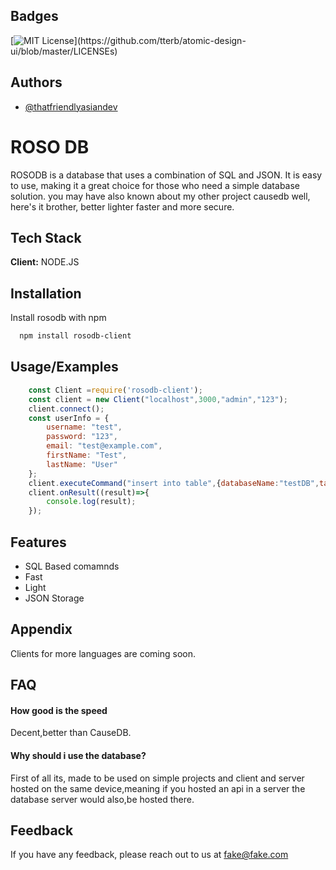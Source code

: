 
## Badges

[![MIT License](https://img.shields.io/apm/l/atomic-design-ui.svg?)](https://github.com/tterb/atomic-design-ui/blob/master/LICENSEs)
## Authors

- [@thatfriendlyasiandev](https://www.github.com/babymonie)


# ROSO DB

ROSODB is a database that uses a combination of SQL and JSON. It is easy to use, making it a great choice for those who need a simple database solution.
you may have also known about my other project causedb well, here's it brother, better lighter faster and more secure.


## Tech Stack

**Client:** NODE.JS


## Installation

Install rosodb with npm

```bash
  npm install rosodb-client
```
    
## Usage/Examples

```javascript
    const Client =require('rosodb-client');
    const client = new Client("localhost",3000,"admin","123");
    client.connect();
    const userInfo = {
        username: "test",
        password: "123",
        email: "test@example.com",
        firstName: "Test",
        lastName: "User"
    };
    client.executeCommand("insert into table",{databaseName:"testDB",tableName:"testTable",data:userInfo});
    client.onResult((result)=>{
        console.log(result);
    });
```

## Features

- SQL Based comamnds
- Fast
- Light
- JSON Storage

## Appendix

Clients for more languages are coming soon.

## FAQ

#### How good is the speed

Decent,better than CauseDB.

#### Why should i use the database?

First of all its, made to be used on simple projects and client and server hosted on the same device,meaning if you hosted an api in a server the database server would also,be hosted there.
## Feedback

If you have any feedback, please reach out to us at fake@fake.com

